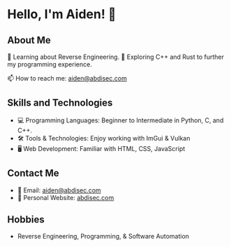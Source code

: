 # Hello, I'm Aiden! 👋

## About Me
🌱 Learning about Reverse Engineering.
🤔 Exploring C++ and Rust to further my programming experience.

📫 How to reach me: aiden@abdisec.com

## Skills and Technologies
- 💻 Programming Languages: Beginner to Intermediate in Python, C, and C++.
- 🛠 Tools & Technologies: Enjoy working with ImGui & Vulkan
- 🖥️ Web Development: Familiar with HTML, CSS, JavaScript

## Contact Me
- 📧 Email: aiden@abdisec.com
- 🔗 Personal Website: [abdisec.com](http://abdisec.com)

## Hobbies
- Reverse Engineering, Programming, & Software Automation

<!---
AbdiSEC/AbdiSEC is a ✨ special ✨ repository because its `README.md` (this file) appears on your GitHub profile.
You can click the Preview link to take a look at your changes.
--->
